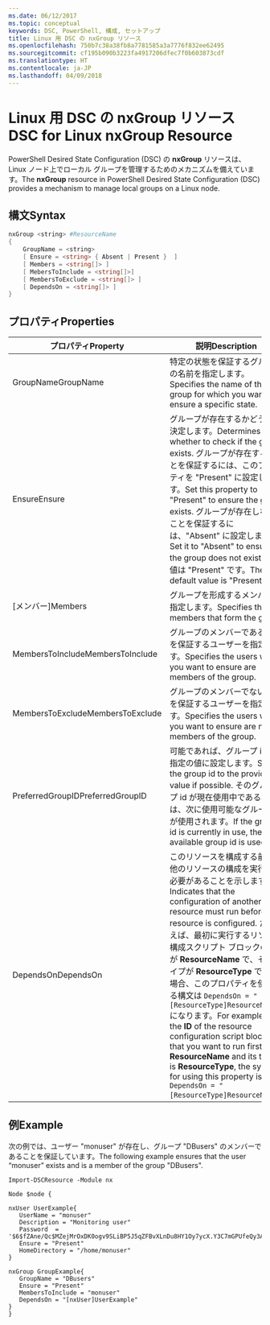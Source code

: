 ```yaml
---
ms.date: 06/12/2017
ms.topic: conceptual
keywords: DSC, PowerShell, 構成, セットアップ
title: Linux 用 DSC の nxGroup リソース
ms.openlocfilehash: 750b7c38a38fb8a7781585a3a7776f832ee62495
ms.sourcegitcommit: cf195b090b3223fa4917206dfec7f0b603873cdf
ms.translationtype: HT
ms.contentlocale: ja-JP
ms.lasthandoff: 04/09/2018
---
```

# <a name="dsc-for-linux-nxgroup-resource"></a><span data-ttu-id="140de-103">Linux 用 DSC の nxGroup リソース</span><span class="sxs-lookup"><span data-stu-id="140de-103">DSC for Linux nxGroup Resource</span></span>

<span data-ttu-id="140de-104">PowerShell Desired State Configuration (DSC) の **nxGroup** リソースは、Linux ノード上でローカル グループを管理するためのメカニズムを備えています。</span><span class="sxs-lookup"><span data-stu-id="140de-104">The **nxGroup** resource in PowerShell Desired State Configuration (DSC) provides a mechanism to manage local groups on a Linux node.</span></span>

## <a name="syntax"></a><span data-ttu-id="140de-105">構文</span><span class="sxs-lookup"><span data-stu-id="140de-105">Syntax</span></span>

```powershell
nxGroup <string> #ResourceName
{
    GroupName = <string>
    [ Ensure = <string> { Absent | Present }  ]
    [ Members = <string[]> ]
    [ MebersToInclude = <string[]>]
    [ MembersToExclude = <string[]> ]
    [ DependsOn = <string[]> ]
}

```

## <a name="properties"></a><span data-ttu-id="140de-106">プロパティ</span><span class="sxs-lookup"><span data-stu-id="140de-106">Properties</span></span>

|  <span data-ttu-id="140de-107">プロパティ</span><span class="sxs-lookup"><span data-stu-id="140de-107">Property</span></span> |  <span data-ttu-id="140de-108">説明</span><span class="sxs-lookup"><span data-stu-id="140de-108">Description</span></span> |
|---|---|
| <span data-ttu-id="140de-109">GroupName</span><span class="sxs-lookup"><span data-stu-id="140de-109">GroupName</span></span>| <span data-ttu-id="140de-110">特定の状態を保証するグループの名前を指定します。</span><span class="sxs-lookup"><span data-stu-id="140de-110">Specifies the name of the group for which you want to ensure a specific state.</span></span>|
| <span data-ttu-id="140de-111">Ensure</span><span class="sxs-lookup"><span data-stu-id="140de-111">Ensure</span></span>| <span data-ttu-id="140de-112">グループが存在するかどうかを決定します。</span><span class="sxs-lookup"><span data-stu-id="140de-112">Determines whether to check if the group exists.</span></span> <span data-ttu-id="140de-113">グループが存在することを保証するには、このプロパティを "Present" に設定します。</span><span class="sxs-lookup"><span data-stu-id="140de-113">Set this property to "Present" to ensure the group exists.</span></span> <span data-ttu-id="140de-114">グループが存在しないことを保証するには、"Absent" に設定します。</span><span class="sxs-lookup"><span data-stu-id="140de-114">Set it to "Absent" to ensure the group does not exist.</span></span> <span data-ttu-id="140de-115">既定値は "Present" です。</span><span class="sxs-lookup"><span data-stu-id="140de-115">The default value is "Present".</span></span>|
| <span data-ttu-id="140de-116">[メンバー]</span><span class="sxs-lookup"><span data-stu-id="140de-116">Members</span></span>| <span data-ttu-id="140de-117">グループを形成するメンバーを指定します。</span><span class="sxs-lookup"><span data-stu-id="140de-117">Specifies the members that form the group.</span></span>|
| <span data-ttu-id="140de-118">MembersToInclude</span><span class="sxs-lookup"><span data-stu-id="140de-118">MembersToInclude</span></span>| <span data-ttu-id="140de-119">グループのメンバーであることを保証するユーザーを指定します。</span><span class="sxs-lookup"><span data-stu-id="140de-119">Specifies the users who you want to ensure are members of the group.</span></span>|
| <span data-ttu-id="140de-120">MembersToExclude</span><span class="sxs-lookup"><span data-stu-id="140de-120">MembersToExclude</span></span>| <span data-ttu-id="140de-121">グループのメンバーでないことを保証するユーザーを指定します。</span><span class="sxs-lookup"><span data-stu-id="140de-121">Specifies the users who you want to ensure are not members of the group.</span></span>|
| <span data-ttu-id="140de-122">PreferredGroupID</span><span class="sxs-lookup"><span data-stu-id="140de-122">PreferredGroupID</span></span>| <span data-ttu-id="140de-123">可能であれば、グループ id を指定の値に設定します。</span><span class="sxs-lookup"><span data-stu-id="140de-123">Sets the group id to the provided value if possible.</span></span> <span data-ttu-id="140de-124">そのグループ id が現在使用中である場合は、次に使用可能なグループ id が使用されます。</span><span class="sxs-lookup"><span data-stu-id="140de-124">If the group id is currently in use, the next available group id is used.</span></span>|
| <span data-ttu-id="140de-125">DependsOn</span><span class="sxs-lookup"><span data-stu-id="140de-125">DependsOn</span></span> | <span data-ttu-id="140de-126">このリソースを構成する前に、他のリソースの構成を実行する必要があることを示します。</span><span class="sxs-lookup"><span data-stu-id="140de-126">Indicates that the configuration of another resource must run before this resource is configured.</span></span> <span data-ttu-id="140de-127">たとえば、最初に実行するリソース構成スクリプト ブロックの **ID** が **ResourceName** で、そのタイプが **ResourceType** である場合、このプロパティを使用する構文は `DependsOn = "[ResourceType]ResourceName"` になります。</span><span class="sxs-lookup"><span data-stu-id="140de-127">For example, if the **ID** of the resource configuration script block that you want to run first is **ResourceName** and its type is **ResourceType**, the syntax for using this property is `DependsOn = "[ResourceType]ResourceName"`.</span></span>|

## <a name="example"></a><span data-ttu-id="140de-128">例</span><span class="sxs-lookup"><span data-stu-id="140de-128">Example</span></span>

<span data-ttu-id="140de-129">次の例では、ユーザー "monuser" が存在し、グループ "DBusers" のメンバーであることを保証しています。</span><span class="sxs-lookup"><span data-stu-id="140de-129">The following example ensures that the user “monuser” exists and is a member of the group "DBusers".</span></span>

```
Import-DSCResource -Module nx

Node $node {

nxUser UserExample{
   UserName = "monuser"
   Description = "Monitoring user"
   Password  =    '$6$fZAne/Qc$MZejMrOxDK0ogv9SLiBP5J5qZFBvXLnDu8HY1Oy7ycX.Y3C7mGPUfeQy3A82ev3zIabhDQnj2ayeuGn02CqE/0'
   Ensure = "Present"
   HomeDirectory = "/home/monuser"
}

nxGroup GroupExample{
   GroupName = "DBusers"
   Ensure = "Present"
   MembersToInclude = "monuser"
   DependsOn = "[nxUser]UserExample"
}
}
```